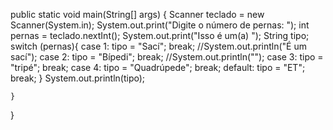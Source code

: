 public static void main(String[] args) {
        Scanner teclado = new Scanner(System.in);
        System.out.print("Digite o número de pernas: ");
        int pernas = teclado.nextInt();
        System.out.print("Isso é um(a) ");
        String tipo;
        switch (pernas){
            case 1:
                tipo = "Sací";
                break;
                //System.out.println("É um sací");
            case 2:
                tipo = "Bípedi";
                break;
                //System.out.println("");
            case 3:
                tipo = "tripé";
                break;
            case 4:
                tipo = "Quadrúpede";
                break;
            default:
                tipo = "ET";
                break;
    }
            System.out.println(tipo);
   
        
    }
    
}
